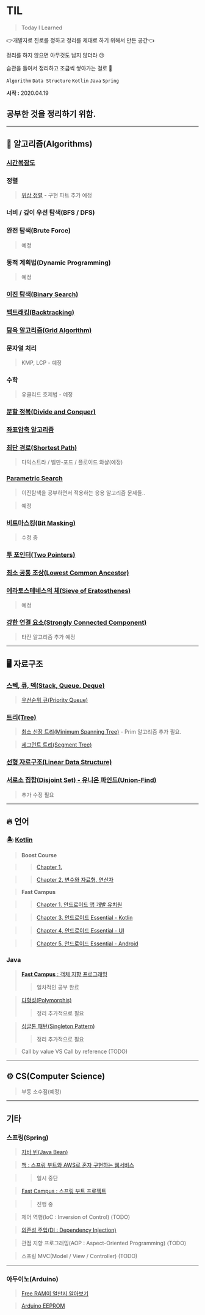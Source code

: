 # TIL

> Today I Learned

👉개발자로 진로를 정하고 정리를 제대로 하기 위해서 만든 공간👈

정리를 하지 않으면 아무것도 남지 않더라 😢

습관을 들여서 정리하고 조금씩 쌓아가는 걸로 👏

`Algorithm` `Data Structure`  `Kotlin` `Java` `Spring`

**시작 :** 2020.04.19  
## 공부한 것을 정리하기 위함. 

--- 
## 🌈 알고리즘(Algorithms)

### [시간복잡도](https://github.com/Rurril/Today-I-Learned/blob/master/Algorithm/%EC%95%8C%EA%B3%A0%EB%A6%AC%EC%A6%98%EC%9D%98%20%EC%8B%9C%EA%B0%84%20%EB%B3%B5%EC%9E%A1%EB%8F%84%20%EB%B6%84%EC%84%9D.md)
### 정렬
> [위상 정렬](https://github.com/Rurril/TIL/blob/master/Algorithm/TopologicalSort.md) - 구현 파트 추가 예정 
### 너비 / 깊이 우선 탐색(BFS / DFS)
### 완전 탐색(Brute Force)
> 예정
### 동적 계획법(Dynamic Programming)
> 예정
### [이진 탐색(Binary Search)](https://github.com/Rurril/Today-I-Learned/blob/master/Algorithm/%EC%9D%B4%EC%A7%84%ED%83%90%EC%83%89.md)
### [백트래킹(Backtracking)](https://github.com/Rurril/Today-I-Learned/blob/master/Algorithm/Backtracking.md)
### [탐욕 알고리즘(Grid Algorithm)](https://github.com/Rurril/Today-I-Learned/blob/master/Algorithm/%EA%B7%B8%EB%A6%AC%EB%93%9C%20%EC%95%8C%EA%B3%A0%EB%A6%AC%EC%A6%98.md)
### 문자열 처리
> KMP, LCP - 예정
### 수학
> 유클리드 호제법 - 예정
### [분할 정복(Divide and Conquer)](https://github.com/Rurril/Today-I-Learned/blob/master/Algorithm/%EB%B6%84%ED%95%A0%EC%A0%95%EB%B3%B5.md)
### [좌표압축 알고리즘](https://github.com/Rurril/Today-I-Learned/blob/master/Algorithm/%EC%A2%8C%ED%91%9C%EC%95%95%EC%B6%95%EC%95%8C%EA%B3%A0%EB%A6%AC%EC%A6%98.md)
### [최단 경로(Shortest Path)](https://github.com/Rurril/Today-I-Learned/blob/master/Algorithm/%EC%B5%9C%EB%8B%A8%EA%B2%BD%EB%A1%9C%EC%95%8C%EA%B3%A0%EB%A6%AC%EC%A6%98.md)
> 다익스트라 / 벨만-포드 / 플로이드 와샬(예정)
### [Parametric Search]()
> 이진탐색을 공부하면서 적용하는 응용 알고리즘 문제들..

> 예정
### [비트마스킹(Bit Masking)](https://github.com/Rurril/Today-I-Learned/blob/master/Algorithm/%EB%B9%84%ED%8A%B8%EB%A7%88%EC%8A%A4%ED%82%B9.md)
> 수정 중
### [투 포인터(Two Pointers)](https://github.com/Rurril/Today-I-Learned/blob/master/Algorithm/TwoPoinrters.md)

### [최소 공통 조상(Lowest Common Ancestor)](https://github.com/Rurril/Today-I-Learned/blob/master/Algorithm/LCA.md)

### [에라토스테네스의 체(Sieve of Eratosthenes)](https://github.com/Rurril/Today-I-Learned/blob/master/Algorithm/Eratosthenes.md)
> 예정

### [강한 연결 요소(Strongly Connected Component)](https://github.com/Rurril/Today-I-Learned/blob/master/Algorithm/SCC.md)
> 타잔 알고리즘 추가 예정

---

## 🖥 자료구조

### [스텍, 큐, 덱(Stack, Queue, Deque)](https://github.com/Rurril/Today-I-Learned/blob/master/Data_Structure/StackQueueDeque.md)
> [우선순위 큐(Priority Queue)](https://github.com/Rurril/Today-I-Learned/blob/master/Data_Structure/PriorityQueue.md)
### [트리(Tree)](https://github.com/Rurril/Today-I-Learned/blob/master/Data_Structure/Tree.md)
> [최소 신장 트리(Minimum Spanning Tree)](https://github.com/Rurril/Today-I-Learned/blob/master/Data_Structure/MinimumSpanningTree.md) - Prim 알고리즘 추가 필요. 

> [세그먼트 트리(Segment Tree)](https://github.com/Rurril/Today-I-Learned/blob/master/Data_Structure/SegmentTree.md)

### [선형 자료구조(Linear Data Structure)](https://github.com/Rurril/Today-I-Learned/blob/master/Data_Structure/선형자료구조.md)

### [서로소 집합(Disjoint Set) - 유니온 파인드(Union-Find)](https://github.com/Rurril/Today-I-Learned/blob/master/Data_Structure/Disjoint_Set.md)
> 추가 수정 필요

---

## 🔥 언어

### 🏝 [Kotlin](https://github.com/Rurril/Today-I-Learned/blob/master/Language/Kotlin/README.md)

> **Boost Course**

>> [Chapter 1.](https://github.com/Rurril/Today-I-Learned/blob/master/Language/Kotlin/Study/BoostCourse/chapter1.md)

>> [Chapter 2. 변수와 자료형, 연산자](https://github.com/Rurril/Today-I-Learned/blob/master/Language/Kotlin/Study/BoostCourse/chapter2.md)

> **Fast Campus**

>> [Chapter 1. 안드로이드 앱 개발 유치원](https://github.com/Rurril/Today-I-Learned/blob/master/Language/Kotlin/Study/FastCampus/Chapter1.md)

>> [Chapter 3. 안드로이드 Essential - Kotlin](https://github.com/Rurril/Today-I-Learned/blob/master/Language/Kotlin/Study/FastCampus/Chapter3.md)

>> [Chapter 4. 안드로이드 Essential - UI](https://github.com/Rurril/Today-I-Learned/blob/master/Language/Kotlin/Study/FastCampus/Chapter4.md)

>> [Chapter 5. 안드로이드 Essential - Android](https://github.com/Rurril/Today-I-Learned/blob/master/Language/Kotlin/Study/FastCampus/Chapter5.md)

### Java

> [**Fast Campus** : 객체 지향 프로그래밍](https://github.com/Rurril/Today-I-Learned/blob/master/Language/Java/OOP.md)
>> 일차적인 공부 완료

> [다형성(Polymorphis)](https://github.com/Rurril/Today-I-Learned/blob/master/Language/Java/Polymorphis.md)
>> 정리 추가적으로 필요

> [싱글톤 패턴(Singleton Pattern)](https://github.com/Rurril/Today-I-Learned/blob/master/Language/Java/SingletonPattern.md)
>> 정리 추가적으로 필요

> Call by value VS Call by reference (TODO)
---

## ⚙️ CS(Computer Science)

> 부동 소수점(예정)

---


## 기타

### 스프링(Spring)

> [자바 빈(Java Bean)](https://github.com/Rurril/Today-I-Learned/blob/master/Other/Spring/JavaBean.md)

> [책 : 스프링 부트와 AWS로 혼자 구현하는 웹서비스](https://github.com/Rurril/Today-I-Learned/blob/master/Other/Spring/SpringBootsAndAWS.md)

>> 일시 중단

> [Fast Campus : 스프링 부트 프로젝트](https://github.com/Rurril/Today-I-Learned/blob/master/Other/Spring/SpringBootsProjects.md)

>> 진행 중


> 제어 역행(IoC : Inversion of Control) (TODO)

> [의존성 주입(DI : Dependency Injection)](https://github.com/Rurril/Today-I-Learned/blob/master/Other/Spring/DI.md)

> 관점 지향 프로그래밍(AOP : Aspect-Oriented Programming) (TODO)

> 스프링 MVC(Model / View / Controller) (TODO)

---

### 아두이노(Arduino)

> [Free RAM이 얼만지 알아보기](https://github.com/Rurril/Today-I-Learned/blob/master/Other/Arduino/MemoryFree.md)

> [Arduino EEPROM](https://github.com/Rurril/Today-I-Learned/blob/master/Other/Arduino/EEPROM.md)